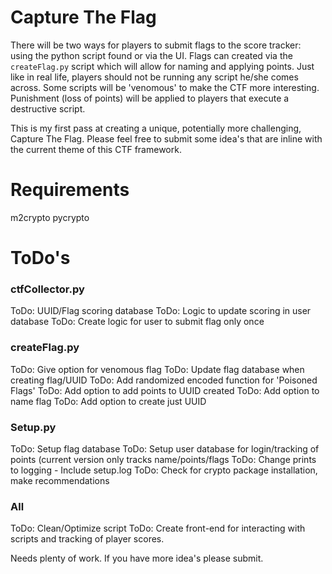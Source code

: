 Capture The Flag
===========

There will be two ways for players to submit flags to the score tracker: using the python script found or via the UI. 
Flags can created via the `createFlag.py` script which will allow for naming and applying points. Just like in real 
life, players should not be running any script he/she comes across. Some scripts will be 'venomous' to make the CTF 
more interesting. Punishment (loss of points) will be applied to players that execute a destructive script.

This is my first pass at creating a unique, potentially more challenging, Capture The Flag. Please feel free to submit
some idea's that are inline with the current theme of this CTF framework.
 
Requirements
=====

m2crypto
pycrypto

ToDo's
=====

### ctfCollector.py
ToDo: UUID/Flag scoring database
ToDo: Logic to update scoring in user database
ToDo: Create logic for user to submit flag only once

### createFlag.py
ToDo: Give option for venomous flag
ToDo: Update flag database when creating flag/UUID
ToDo: Add randomized encoded function for 'Poisoned Flags'
ToDo: Add option to add points to UUID created
ToDo: Add option to name flag
ToDo: Add option to create just UUID

### Setup.py
ToDo: Setup flag database
ToDo: Setup user database for login/tracking of points (current version only tracks name/points/flags
ToDo: Change prints to logging - Include setup.log
ToDo: Check for crypto package installation, make recommendations

### All
ToDo: Clean/Optimize script
ToDo: Create front-end for interacting with scripts and tracking of player scores.

Needs plenty of work. If you have more idea's please submit. 